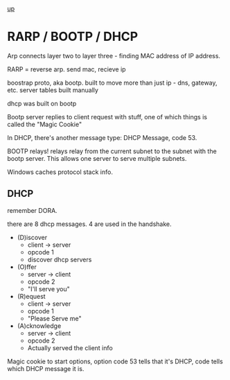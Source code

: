 [up](../index.md)

# RARP / BOOTP / DHCP

Arp connects layer two to layer three - finding MAC address of IP address.

RARP = reverse arp. send mac, recieve ip

boostrap proto, aka bootp.
built to move more than just ip - dns, gateway, etc.
server tables built manually

dhcp was built on bootp

Bootp server replies to client request with stuff, one of which things is called the "Magic Cookie"

In DHCP, there's another message type: DHCP Message, code 53.

BOOTP relays! relays relay from the current subnet to the subnet with the bootp server.
This allows one server to serve multiple subnets.


Windows caches protocol stack info.

## DHCP

remember DORA.

there are 8 dhcp messages. 4 are used in the handshake.

- (D)iscover  
	- client -> server
	- opcode 1
	- discover dhcp servers
- (O)ffer  
	- server -> client
	- opcode 2
	- "I'll serve you"
- (R)equest  
	- client -> server
	- opcode 1
	- "Please Serve me"
- (A)cknowledge
	- server -> client
	- opcode 2
	- Actually served the client info

Magic cookie to start options, option code 53 tells that it's DHCP, code tells which DHCP message it is.
